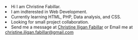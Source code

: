 <li>Hi I am Christine Fabillar.
<li>I am indterested in Web Development.
<li>Currently learning HTML, PHP, Data analysis, and CSS.
<li>Looking for small project collaboration.
<li>Send me a message at <a href="https://web.facebook.com/christine.fabillar.10/">Christine Iligan Fabillar</a> or Email me at <a href="https://mailto:christine.iligan.fabillar@gmail.com">christine.iligan.fabillar@gmail.com</a>

